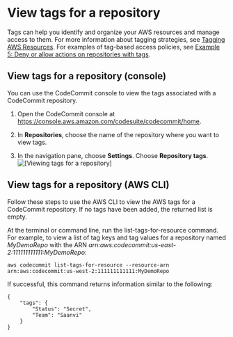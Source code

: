 # View tags for a repository<a name="how-to-tag-repository-list"></a>

Tags can help you identify and organize your AWS resources and manage access to them\. For more information about tagging strategies, see [Tagging AWS Resources](https://docs.aws.amazon.com/general/latest/gr/aws_tagging.html)\. For examples of tag\-based access policies, see [Example 5: Deny or allow actions on repositories with tags](customer-managed-policies.md#identity-based-policies-example-5)\.

## View tags for a repository \(console\)<a name="how-to-tag-repository-list-console"></a>

You can use the CodeCommit console to view the tags associated with a CodeCommit repository\. 

1. Open the CodeCommit console at [https://console\.aws\.amazon\.com/codesuite/codecommit/home](https://console.aws.amazon.com/codesuite/codecommit/home)\.

1. In **Repositories**, choose the name of the repository where you want to view tags\.

1. In the navigation pane, choose **Settings**\. Choose **Repository tags**\.   
![\[Viewing tags for a repository\]](http://docs.aws.amazon.com/codecommit/latest/userguide/images/codecommit-repository-tags-view.png)

## View tags for a repository \(AWS CLI\)<a name="how-to-tag-repository-list-cli"></a>

Follow these steps to use the AWS CLI to view the AWS tags for a CodeCommit repository\. If no tags have been added, the returned list is empty\.

At the terminal or command line, run the list\-tags\-for\-resource command\. For example, to view a list of tag keys and tag values for a repository named *MyDemoRepo* with the ARN *arn:aws:codecommit:us\-east\-2:111111111111:MyDemoRepo*:

```
aws codecommit list-tags-for-resource --resource-arn arn:aws:codecommit:us-west-2:111111111111:MyDemoRepo
```

If successful, this command returns information similar to the following:

```
{
    "tags": {
        "Status": "Secret",
        "Team": "Saanvi"
    }
}
```